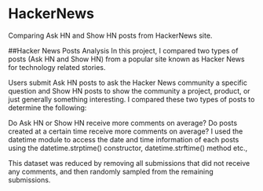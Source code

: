 # HackerNews
Comparing Ask HN and Show HN posts from HackerNews site.

##Hacker News Posts Analysis
In this project, I compared two types of posts (Ask HN and Show HN) from a popular site known as Hacker News for technology related stories.

Users submit Ask HN posts to ask the Hacker News community a specific question and Show HN posts to show the community a project, product, or just generally something interesting. I compared these two types of posts to determine the following:

Do Ask HN or Show HN receive more comments on average?
Do posts created at a certain time receive more comments on average?
I used the datetime module to access the date and time information of each posts using the datetime.strptime() constructor, datetime.strftime() method etc.,

This dataset was reduced by removing all submissions that did not receive any comments, and then randomly sampled from the remaining submissions.
